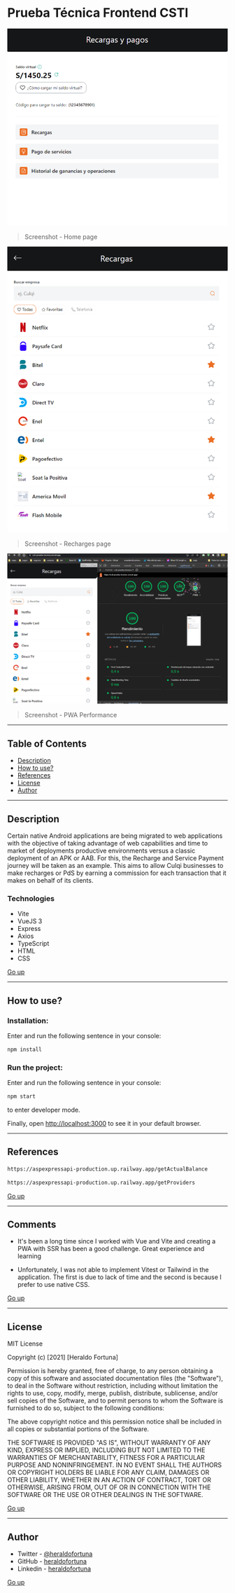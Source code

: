 # Prueba Técnica Frontend CSTI

![Project Image](./src/assets/screenshot1.png)

> Screenshot - Home page

![Project Image](./src/assets/screenshot2.png)

> Screenshot - Recharges page

![Project Image](./src/assets/screenshot3.png)

> Screenshot - PWA Performance

---

## Table of Contents

-   [Description](#description)
-   [How to use?](#how-to-use)
-   [References](#references)
-   [License](#license)
-   [Author](#author)

---

## Description

Certain native Android applications are being migrated to web applications with the objective of taking advantage of web capabilities and time to market of deployments productive environments versus a classic deployment of an APK or AAB. For this, the Recharge and Service Payment journey will be taken as an example. This aims to allow Culqi businesses to make recharges or PdS by earning a commission for each transaction that it makes on behalf of its clients.

### Technologies

-   Vite
-   VueJS 3
-   Express
-   Axios
-   TypeScript
-   HTML
-   CSS

[Go up](#prueba-técnica-frontend-csti)

---

## How to use?

### Installation:

Enter and run the following sentence in your console:

```html
npm install
```

### Run the project:

Enter and run the following sentence in your console:

```html
npm start
```

to enter developer mode.

Finally, open [http://localhost:3000](http://localhost:3000) to see it in your default browser.

---

## References

```html
https://aspexpressapi-production.up.railway.app/getActualBalance
```

```html
https://aspexpressapi-production.up.railway.app/getProviders
```

[Go up](#prueba-técnica-frontend-csti)

---

## Comments

-   It's been a long time since I worked with Vue and Vite and creating a PWA with SSR has been a good challenge. Great experience and learning

-   Unfortunately, I was not able to implement Vitest or Tailwind in the application. The first is due to lack of time and the second is because I prefer to use native CSS.

[Go up](#prueba-técnica-frontend-csti)

---

## License

MIT License

Copyright (c) [2021] [Heraldo Fortuna]

Permission is hereby granted, free of charge, to any person obtaining a copy
of this software and associated documentation files (the "Software"), to deal
in the Software without restriction, including without limitation the rights
to use, copy, modify, merge, publish, distribute, sublicense, and/or sell
copies of the Software, and to permit persons to whom the Software is
furnished to do so, subject to the following conditions:

The above copyright notice and this permission notice shall be included in all
copies or substantial portions of the Software.

THE SOFTWARE IS PROVIDED "AS IS", WITHOUT WARRANTY OF ANY KIND, EXPRESS OR
IMPLIED, INCLUDING BUT NOT LIMITED TO THE WARRANTIES OF MERCHANTABILITY,
FITNESS FOR A PARTICULAR PURPOSE AND NONINFRINGEMENT. IN NO EVENT SHALL THE
AUTHORS OR COPYRIGHT HOLDERS BE LIABLE FOR ANY CLAIM, DAMAGES OR OTHER
LIABILITY, WHETHER IN AN ACTION OF CONTRACT, TORT OR OTHERWISE, ARISING FROM,
OUT OF OR IN CONNECTION WITH THE SOFTWARE OR THE USE OR OTHER DEALINGS IN THE
SOFTWARE.

[Go up](#prueba-técnica-frontend-csti)

---

## Author

-   Twitter - [@heraldofortuna](https://twitter.com/heraldofortuna)
-   GitHub - [heraldofortuna](https://github.com/heraldofortuna)
-   Linkedin - [heraldofortuna](https://www.linkedin.com/in/heraldo-fortuna/)

[Go up](#prueba-técnica-frontend-csti)
